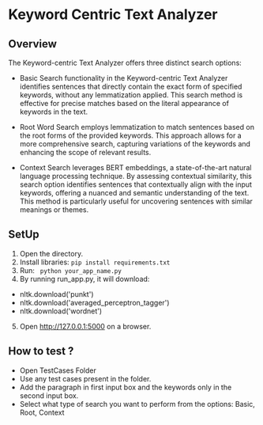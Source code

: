 # Keyword Centric Text Analyzer

## Overview

The Keyword-centric Text Analyzer offers three distinct search options:

- Basic Search functionality in the Keyword-centric Text Analyzer identifies sentences that directly contain the exact form of specified keywords, without any lemmatization applied. This search method is effective for precise matches based on the literal appearance of keywords in the text.

- Root Word Search employs lemmatization to match sentences based on the root forms of the provided keywords. This approach allows for a more comprehensive search, capturing variations of the keywords and enhancing the scope of relevant results.

- Context Search leverages BERT embeddings, a state-of-the-art natural language processing technique. By assessing contextual similarity, this search option identifies sentences that contextually align with the input keywords, offering a nuanced and semantic understanding of the text. This method is particularly useful for uncovering sentences with similar meanings or themes.

## SetUp

1. Open the directory.
2. Install libraries: `pip install requirements.txt`
3. Run: ` python your_app_name.py`
4. By running run_app.py, it will download:

- nltk.download('punkt')
- nltk.download('averaged_perceptron_tagger')
- nltk.download('wordnet')

5. Open http://127.0.0.1:5000 on a browser.

## How to test ?

- Open TestCases Folder
- Use any test cases present in the folder.
- Add the paragraph in first input box and the keywords only in the second input box.
- Select what type of search you want to perform from the options: Basic, Root, Context

